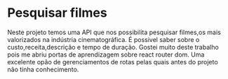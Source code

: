 # Pesquisar filmes

Neste projeto temos uma API que nos possibilita pesquisar filmes,os mais valorizados na indústria cinematográfica.
É possivel saber sobre o custo,receita,descrição e tempo de duração.
Gostei muito deste trabalho pois me abriu portas de aprendizagem sobre react router dom.
Uma excelente opão de gerenciamentos de rotas pelas quais antes do projeto não tinha conhecimento.

